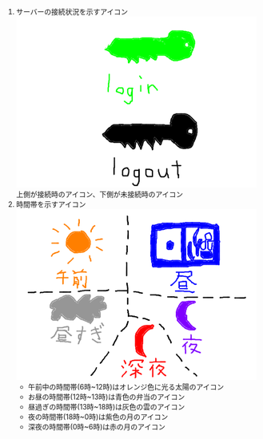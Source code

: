 <ol>
<li>サーバーの接続状況を示すアイコン<br>
<img src="./img1.png" width=500><br>
上側が接続時のアイコン、下側が未接続時のアイコン</li>
<li>時間帯を示すアイコン<br>
<img src="./img2.png" width=500>
<ul>
<li>午前中の時間帯(6時~12時)はオレンジ色に光る太陽のアイコン</li>
<li>お昼の時間帯(12時~13時)は青色の弁当のアイコン</li>
<li>昼過ぎの時間帯(13時~18時)は灰色の雲のアイコン</li>
<li>夜の時間帯(18時~0時)は紫色の月のアイコン</li>
<li>深夜の時間帯(0時~6時)は赤の月のアイコン</li>
</ul>
</li>
</ol>
